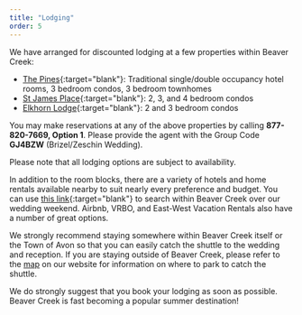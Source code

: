 ```yaml
---
title: "Lodging"
order: 5
---
```


We have arranged for discounted lodging at a few properties within Beaver Creek:
- [The Pines](http://pineslodge.rockresorts.com/){:target="blank"}: Traditional single/double occupancy hotel rooms, 3 bedroom
condos, 3 bedroom townhomes
- [St James Place](http://www.stjamesplace.net/){:target="blank"}: 2, 3, and 4 bedroom condos
- [Elkhorn Lodge](http://elkhorn-lodge.com/index.htm){:target="blank"}: 2 and 3 bedroom condos

You may make reservations at any of the above properties by calling
**877-820-7669, Option 1**. Please provide the agent with the Group Code **GJ4BZW**
(Brizel/Zeschin Wedding).

Please note that all lodging options are subject to availability.

In addition to the room blocks, there are a variety of hotels and home rentals available nearby to suit nearly every preference and budget. You can use [this link](https://www.beavercreek.com/plan-your-trip/stay/lodging-results.aspx?ci=07%2F20%2F2018&co=07%2F22%2F2018&pmi=50&pma=1000&ta=2&tc=0){:target="blank"} to search within Beaver Creek over our wedding weekend. Airbnb, VRBO, and East-West Vacation Rentals also have a number of great options.

We strongly recommend staying somewhere within Beaver Creek itself or the Town of Avon so that you can easily catch the shuttle to the wedding and reception. If you are staying outside of Beaver Creek, please refer to the <a href="/#maps">map</a> on our website for information on where to park to catch the shuttle.

We do strongly suggest that you book your lodging as soon as possible. Beaver Creek is fast becoming a popular summer destination!
